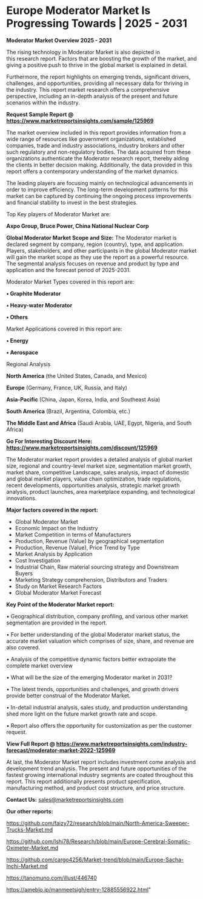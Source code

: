 # Europe Moderator Market Is Progressing Towards | 2025 - 2031

<Strong> Moderator Market Overview 2025 - 2031</strong>

The rising technology in Moderator Market is also depicted in this research report. Factors that are boosting the growth of the market, and giving a positive push to thrive in the global market is explained in detail.

Furthermore, the report highlights on emerging trends, significant drivers, challenges, and opportunities, providing all necessary data for thriving in the industry. This report market research offers a comprehensive perspective, including an in-depth analysis of the present and future scenarios within the industry.

<strong>Request Sample Report @ <a href=https://www.marketreportsinsights.com/sample/125969>https://www.marketreportsinsights.com/sample/125969</a></strong>

The market overview included in this report provides information from a wide range of resources like government organizations, established companies, trade and industry associations, industry brokers and other such regulatory and non-regulatory bodies. The data acquired from these organizations authenticate the Moderator research report, thereby aiding the clients in better decision making. Additionally, the data provided in this report offers a contemporary understanding of the market dynamics.

The leading players are focusing mainly on technological advancements in order to improve efficiency. The long-term development patterns for this market can be captured by continuing the ongoing process improvements and financial stability to invest in the best strategies.

Top Key players of Moderator Market are:

<strong>Axpo Group, Bruce Power, China National Nuclear Corp</strong>

<strong><b>Global Moderator Market Scope and Size:</b></strong>
The Moderator market is declared segment by company, region (country), type, and application. Players, stakeholders, and other participants in the global Moderator market will gain the market scope as they use the report as a powerful resource. The segmental analysis focuses on revenue and product by type and application and the forecast period of 2025-2031.

Moderator Market Types covered in this report are:

<strong>• Graphite Moderator

• Heavy-water Moderator

• Others</strong>

Market Applications covered in this report are:

<strong>• Energy

• Aerospace</strong> 

Regional Analysis

<strong>North America</strong> (the United States, Canada, and Mexico)

<strong>Europe</strong> (Germany, France, UK, Russia, and Italy)

<strong>Asia-Pacific</strong> (China, Japan, Korea, India, and Southeast Asia)

<strong>South America</strong> (Brazil, Argentina, Colombia, etc.)

<strong>The Middle East and Africa</strong> (Saudi Arabia, UAE, Egypt, Nigeria, and South Africa)

<strong>Go For Interesting Discount Here: <a href=https://www.marketreportsinsights.com/discount/125969>https://www.marketreportsinsights.com/discount/125969</a></strong>

The Moderator market report provides a detailed analysis of global market size, regional and country-level market size, segmentation market growth, market share, competitive Landscape, sales analysis, impact of domestic and global market players, value chain optimization, trade regulations, recent developments, opportunities analysis, strategic market growth analysis, product launches, area marketplace expanding, and technological innovations.

<strong><b>Major factors covered in the report:</b></strong>
<ul>
  <li>Global Moderator Market </li>
  <li>Economic Impact on the Industry</li>
  <li>Market Competition in terms of Manufacturers</li>
  <li>Production, Revenue (Value) by geographical segmentation</li>
  <li>Production, Revenue (Value), Price Trend by Type</li>
  <li>Market Analysis by Application</li>
  <li>Cost Investigation</li>
  <li>Industrial Chain, Raw material sourcing strategy and Downstream Buyers</li>
  <li>Marketing Strategy comprehension, Distributors and Traders</li>
  <li>Study on Market Research Factors</li>
  <li>Global Moderator Market Forecast</li>
</ul>

<strong><b>Key Point of the Moderator Market report:</b></strong>

• Geographical distribution, company profiling, and various other market segmentation are provided in the report.

• For better understanding of the global Moderator market status, the accurate market valuation which comprises of size, share, and revenue are also covered.

• Analysis of the competitive dynamic factors better extrapolate the complete market overview

• What will be the size of the emerging Moderator market in 2031?

• The latest trends, opportunities and challenges, and growth drivers provide better construal of the Moderator Market.

• In-detail industrial analysis, sales study, and production understanding shed more light on the future market growth rate and scope.

• Report also offers the opportunity for customization as per the customer request.

<strong><b>View Full Report @ <a href=https://www.marketreportsinsights.com/industry-forecast/moderator-market-2022-125969>https://www.marketreportsinsights.com/industry-forecast/moderator-market-2022-125969</a></b></strong>


At last, the Moderator Market report includes investment come analysis and development trend analysis. The present and future opportunities of the fastest growing international industry segments are coated throughout this report. This report additionally presents product specification, manufacturing method, and product cost structure, and price structure.

<strong>Contact Us:</strong>
sales@marketreportsinsights.com

<strong>Our other reports:</strong>

<a href=https://github.com/faizy72/research/blob/main/North-America-Sweeper-Trucks-Market.md>https://github.com/faizy72/research/blob/main/North-America-Sweeper-Trucks-Market.md</a>

<a href=https://github.com/Ishi78/Research/blob/main/Europe-Cerebral-Somatic-Oximeter-Market.md>https://github.com/Ishi78/Research/blob/main/Europe-Cerebral-Somatic-Oximeter-Market.md</a>

<a href=https://github.com/cargo4256/Market-trend/blob/main/Europe-Sacha-Inchi-Market.md>https://github.com/cargo4256/Market-trend/blob/main/Europe-Sacha-Inchi-Market.md</a>

<a href=https://tanomuno.com/illust/446740>https://tanomuno.com/illust/446740</a>

<a href=https://ameblo.jp/manmeetsigh/entry-12885556922.html>https://ameblo.jp/manmeetsigh/entry-12885556922.html</a>"
